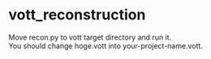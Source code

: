 # vott_reconstruction

Move recon.py to vott target directory and run it.  
You should change hoge.vott into your-project-name.vott.
